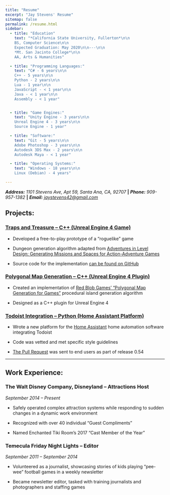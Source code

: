```yaml
---
title: "Resume"
excerpt: "Jay Stevens' Resume"
sitemap: false
permalink: /resume.html
sidebar:
  - title: "Education"
    text: "*California State University, Fullerton*\n\n
    BS, Computer Science\n\n
    Expected Graduation: May 2020\n\n---\n\n
    *Mt. San Jacinto College*\n\n
    AA, Arts & Humanities"

  - title: "Programming Languages:"
    text: "C# - 6 years\n\n
    C++ - 5 years\n\n
    Python - 2 years\n\n
    Lua - 1 year\n\n
    JavaScript - < 1 year\n\n
    Java - < 1 year\n\n
    Assembly - < 1 year"


  - title: "Game Engines:"	
    text: "Unity Engine - 3 years\n\n
    Unreal Engine 4 - 3 years\n\n
    Source Engine - 1 year"

  - title: "Software:"	
    text: "Git - 5 years\n\n
    Adobe Photoshop - 3 years\n\n
    Autodesk 3DS Max - 2 years\n\n
    Autodesk Maya - < 1 year"

  - title: "Operating Systems:"	
    text: "Windows - 18 years\n\n
    Linux (Debian) - 4 years"

---
```


***Address:*** *1101 Stevens Ave, Apt 59, Santa Ana, CA, 92707* **|** ***Phone:*** *909-957-1382* **|** ***Email:*** *jaystevens42@gmail.com*

## Projects:

### [Traps and Treasure – C++ (Unreal Engine 4 Game)](https://jay2645.itch.io/traps-and-treasure)

*	Developed a free-to-play prototype of a “roguelike” game

*	Dungeon generation algorithm adapted from [Adventures in Level Design: Generating Missions and Spaces for Action-Adventure Games](https://dl.acm.org/citation.cfm?id=1814257&dl=ACM&coll=DL)

*	Source code for the implementation [can be found on GitHub](https://github.com/Jay2645/DungeonMaker)

### [Polygonal Map Generation – C++ (Unreal Engine 4 Plugin)](https://github.com/Jay2645/Unreal-Polygonal-Map-Gen/)

*	Created an implementation of [Red Blob Games’ “Polygonal Map Generation for Games”](http://www-cs-students.stanford.edu/~amitp/game-programming/polygon-map-generation/) procedural island generation algorithm

*	Designed as a C++ plugin for Unreal Engine 4

### [Todoist Integration – Python (Home Assistant Platform)](https://github.com/Jay2645/home-assistant/tree/add-todoist/ )

*	Wrote a new platform for the [Home Assistant](https://home-assistant.io/) home automation software integrating Todoist

*	Code was vetted and met specific style guidelines

*	[The Pull Request](https://github.com/home-assistant/home-assistant/pull/9236) was sent to end users as part of release 0.54

---

## Work Experience:

### The Walt Disney Company, Disneyland – Attractions Host

*September 2014 – Present*

*	Safely operated complex attraction systems while responding to sudden changes in a dynamic work environment

*	Recognized with over 40 individual “Guest Compliments”

*	Named Enchanted Tiki Room’s 2017 “Cast Member of the Year”

### Temecula Friday Night Lights – Editor

*September 2011 – September 2014*

*	Volunteered as a journalist, showcasing stories of kids playing “pee-wee” football games in a weekly newsletter

*	Became newsletter editor, tasked with training journalists and photographers and staffing games